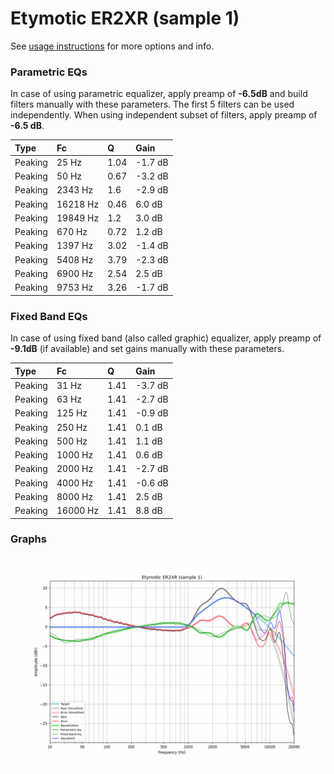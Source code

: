 # Etymotic ER2XR (sample 1)
See [usage instructions](https://github.com/jaakkopasanen/AutoEq#usage) for more options and info.

### Parametric EQs
In case of using parametric equalizer, apply preamp of **-6.5dB** and build filters manually
with these parameters. The first 5 filters can be used independently.
When using independent subset of filters, apply preamp of **-6.5 dB**.

| Type    | Fc       |    Q | Gain    |
|:--------|:---------|:-----|:--------|
| Peaking | 25 Hz    | 1.04 | -1.7 dB |
| Peaking | 50 Hz    | 0.67 | -3.2 dB |
| Peaking | 2343 Hz  | 1.6  | -2.9 dB |
| Peaking | 16218 Hz | 0.46 | 6.0 dB  |
| Peaking | 19849 Hz | 1.2  | 3.0 dB  |
| Peaking | 670 Hz   | 0.72 | 1.2 dB  |
| Peaking | 1397 Hz  | 3.02 | -1.4 dB |
| Peaking | 5408 Hz  | 3.79 | -2.3 dB |
| Peaking | 6900 Hz  | 2.54 | 2.5 dB  |
| Peaking | 9753 Hz  | 3.26 | -1.7 dB |

### Fixed Band EQs
In case of using fixed band (also called graphic) equalizer, apply preamp of **-9.1dB**
(if available) and set gains manually with these parameters.

| Type    | Fc       |    Q | Gain    |
|:--------|:---------|:-----|:--------|
| Peaking | 31 Hz    | 1.41 | -3.7 dB |
| Peaking | 63 Hz    | 1.41 | -2.7 dB |
| Peaking | 125 Hz   | 1.41 | -0.9 dB |
| Peaking | 250 Hz   | 1.41 | 0.1 dB  |
| Peaking | 500 Hz   | 1.41 | 1.1 dB  |
| Peaking | 1000 Hz  | 1.41 | 0.6 dB  |
| Peaking | 2000 Hz  | 1.41 | -2.7 dB |
| Peaking | 4000 Hz  | 1.41 | -0.6 dB |
| Peaking | 8000 Hz  | 1.41 | 2.5 dB  |
| Peaking | 16000 Hz | 1.41 | 8.8 dB  |

### Graphs
![](./Etymotic%20ER2XR%20(sample%201).png)